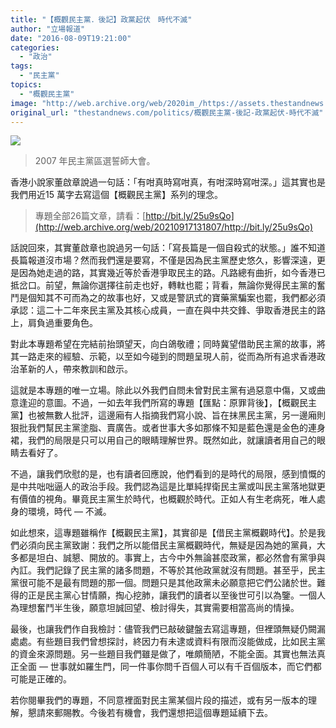 ```yaml
---
title: "【概觀民主黨．後記】政黨起伏　時代不滅"
author: "立場報道"
date: "2016-08-09T19:21:00"
categories:
  - "政治"
tags:
  - "民主黨"
topics:
  - "概觀民主黨"
image: "http://web.archive.org/web/2020im_/https://assets.thestandnews.com/media/photos/wah-2007_mwPtv.png"
original_url: "thestandnews.com/politics/概觀民主黨-後記-政黨起伏-時代不滅"
---
```

![](http://web.archive.org/web/2020im_/https://assets.thestandnews.com/media/photos/wah-2007_mwPtv.png)
> 2007 年民主黨區選誓師大會。

香港小說家董啟章說過一句話：「有咁真時寫咁真，有咁深時寫咁深。」這其實也是我們用近15 萬字去寫這個【概觀民主黨】系列的理念。

> 專題全部26篇文章，請看：[http://bit.ly/25u9sQo](http://web.archive.org/web/20210917131807/http://bit.ly/25u9sQo)

話說回來，其實董啟章也說過另一句話：「寫長篇是一個自殺式的狀態。」誰不知道長篇報道沒市場？然而我們還是要寫，不僅是因為民主黨歷史悠久，影響深遠，更是因為她走過的路，其實幾近等於香港爭取民主的路。凡路總有曲折，如今香港已抵岔口。前望，無論你選擇往前走也好，轉軚也罷；背看，無論你覺得民主黨的奮鬥是個知其不可而為之的故事也好，又或是警訊式的寶藥黨騙案也罷，我們都必須承認：這二十二年來民主黨及其核心成員，一直在與中共交鋒、爭取香港民主的路上，肩負過重要角色。

對此本專題希望在完結前抬頭望天，向白鴿敬禮；同時冀望借助民主黨的故事，將其一路走來的經驗、示範，以至如今碰到的問題呈現人前，從而為所有追求香港政治革新的人，帶來教訓和啟示。

這就是本專題的唯一立場。除此以外我們自問未曾對民主黨有過惡意中傷，又或曲意逢迎的意圖。不過，一如去年我們所寫的專題【匯點：原罪背後】，【概觀民主黨】也被無數人批評，這邊廂有人指摘我們寫小說、旨在抹黑民主黨，另一邊廂則狠批我們幫民主黨塗脂、賣廣告。或者世事大多如那條不知是藍色還是金色的連身裙，我們的局限是只可以用自己的眼睛理解世界。既然如此，就讓讀者用自己的眼睛去看好了。

不過，讓我們欣慰的是，也有讀者回應說，他們看到的是時代的局限，感到憤慨的是中共咄咄逼人的政治手段。我們認為這是比單純捍衛民主黨或叫民主黨落地獄更有價值的視角。畢竟民主黨生於時代，也概觀於時代。正如人有生老病死，唯人處身的環境，時代 — 不滅。

如此想來，這專題雖稱作【概觀民主黨】，其實卻是【借民主黨概觀時代】。於是我們必須向民主黨致謝：我們之所以能借民主黨概觀時代，無疑是因為她的黨員，大多都是坦白、誠懇、開放的。事實上，古今中外無論甚麼政黨，都必然會有黨爭與內訌。我們記錄了民主黨的諸多問題，不等於其他政黨就沒有問題。甚至乎，民主黨很可能不是最有問題的那一個。問題只是其他政黨未必願意把它們公諸於世。難得的正是民主黨心甘情願，掏心挖肺，讓我們的讀者以至後世可引以為鑒。一個人為理想奮鬥半生後，願意坦誠回望、檢討得失，其實需要相當高尚的情操。

最後，也讓我們作自我檢討：儘管我們已敲破鍵盤去寫這專題，但裡頭無疑仍闕漏處處。有些題目我們曾想探討，終因力有未逮或資料有限而沒能做成，比如民主黨的資金來源問題。另一些題目我們雖是做了，唯頗簡陋，不能全面。其實也無法真正全面 — 世事就如羅生門，同一件事你問千百個人可以有千百個版本，而它們都可能是正確的。

若你閱畢我們的專題，不同意裡面對民主黨某個片段的描述，或有另一版本的理解，懇請來郵賜教。今後若有機會，我們還想把這個專題延續下去。